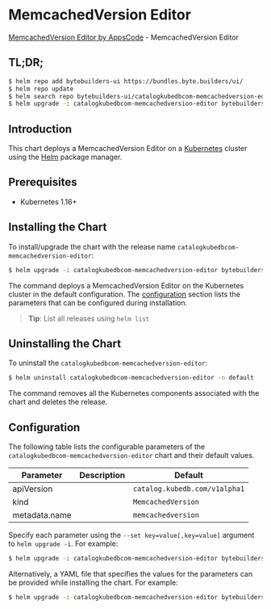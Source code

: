 # MemcachedVersion Editor

[MemcachedVersion Editor by AppsCode](https://byte.builders) - MemcachedVersion Editor

## TL;DR;

```bash
$ helm repo add bytebuilders-ui https://bundles.byte.builders/ui/
$ helm repo update
$ helm search repo bytebuilders-ui/catalogkubedbcom-memcachedversion-editor --version=v0.3.0
$ helm upgrade -i catalogkubedbcom-memcachedversion-editor bytebuilders-ui/catalogkubedbcom-memcachedversion-editor -n default --create-namespace --version=v0.3.0
```

## Introduction

This chart deploys a MemcachedVersion Editor on a [Kubernetes](http://kubernetes.io) cluster using the [Helm](https://helm.sh) package manager.

## Prerequisites

- Kubernetes 1.16+

## Installing the Chart

To install/upgrade the chart with the release name `catalogkubedbcom-memcachedversion-editor`:

```bash
$ helm upgrade -i catalogkubedbcom-memcachedversion-editor bytebuilders-ui/catalogkubedbcom-memcachedversion-editor -n default --create-namespace --version=v0.3.0
```

The command deploys a MemcachedVersion Editor on the Kubernetes cluster in the default configuration. The [configuration](#configuration) section lists the parameters that can be configured during installation.

> **Tip**: List all releases using `helm list`

## Uninstalling the Chart

To uninstall the `catalogkubedbcom-memcachedversion-editor`:

```bash
$ helm uninstall catalogkubedbcom-memcachedversion-editor -n default
```

The command removes all the Kubernetes components associated with the chart and deletes the release.

## Configuration

The following table lists the configurable parameters of the `catalogkubedbcom-memcachedversion-editor` chart and their default values.

|   Parameter   | Description |                 Default                  |
|---------------|-------------|------------------------------------------|
| apiVersion    |             | <code>catalog.kubedb.com/v1alpha1</code> |
| kind          |             | <code>MemcachedVersion</code>            |
| metadata.name |             | <code>memcachedversion</code>            |


Specify each parameter using the `--set key=value[,key=value]` argument to `helm upgrade -i`. For example:

```bash
$ helm upgrade -i catalogkubedbcom-memcachedversion-editor bytebuilders-ui/catalogkubedbcom-memcachedversion-editor -n default --create-namespace --version=v0.3.0 --set apiVersion=catalog.kubedb.com/v1alpha1
```

Alternatively, a YAML file that specifies the values for the parameters can be provided while
installing the chart. For example:

```bash
$ helm upgrade -i catalogkubedbcom-memcachedversion-editor bytebuilders-ui/catalogkubedbcom-memcachedversion-editor -n default --create-namespace --version=v0.3.0 --values values.yaml
```
